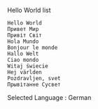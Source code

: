 Hello World list

    Hello World
    Привет Мир
    Привіт Світ
    Hola Mundo
    Bonjour le monde
    Hallo Welt
    Ciao mondo
    Witaj świecie
    Hej världen
    Pozdravljen, svet
    Прывітанне Сусвет

Selected Language : German



